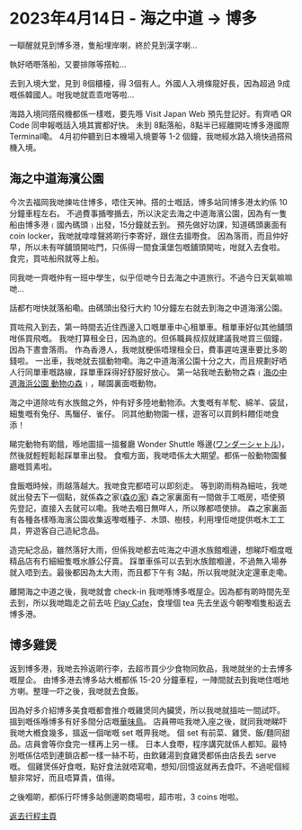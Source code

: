 # 2023年4月14日 - 海之中道 -> 博多

一瞓醒就見到博多港，隻船埋岸喇，終於見到漢字喇...

執好哂嘢落船，又要排隊等撘𨋢...

去到入境大堂，見到 8個櫃檯，得 3個有人。外國人入境條龍好長，因為超過 9成嘅係韓國人。咁我哋就乖乖咁等啦...

海路入境同撘飛機都係一樣嘅，要先喺 Visit Japan Web 預先登記好。有齊哂 QR Code 同申報嘅話入境其實都好快。
未到 8點落船，8點半已經離開咗博多港國際 Terminal嘞。 4月初仲聽到日本機場入境要等 1-2 個鐘，我哋經水路入境快過撘飛機入境。

## 海之中道海濱公園

今次去福岡我哋揀咗住博多，唔住天神。撘的士嘅話，博多站同博多港太約係 10分鐘車程左右。
不過費事揗嚟揗去，所以決定去海之中道海濱公園，因為有一隻船由博多港﹙國內碼頭﹚出發，15分鐘就去到。
預先做好功課，知道碼頭裏面有 coin locker，我哋就嗱嗱聲將啲行李寄好，跟住去搵嘢食。
因為落雨，而且仲好早，所以未有咩舖頭開咗門，只係得一間食漢堡包嘅舖頭開咗，咁就入去食啦。
食完，買咗船飛就等上船。

同我哋一齊嘅仲有一班中學生，似乎佢哋今日去海之中道旅行。不過今日天氣嘛嘛哋...

話都冇咁快就落船嘞。由碼頭出發行大約 10分鐘左右就去到海之中道海濱公園。

買咗飛入到去，第一時間去近住西邊入口嘅單車中心租單車。租單車好似其他舖頭咁係買飛嘅。
我哋打算租全日，因為底的。但係職員叔叔就建議我哋買三個鐘，因為下晝會落雨。
作為香港人，我哋就梗係唔理租全日，費事遲咗還車要比多啲錢啦。
一出車，我哋就去搵動物嘞。海之中道海濱公園十分之大，而且規劃好哂人行同單車嘅路線，踩單車踩得好舒服好放心。
第一站我哋去動物之森﹙[海の中道海浜公園 動物の森](https://uminaka-park.jp/animal/)﹚，睇園裏面嘅動物。

海之中道除咗有水族館之外，仲有好多陸地動物添。大隻嘅有羊駝、綿羊、袋鼠，細隻嘅有兔仔、馬騮仔、雀仔。
同其他動物園一樣，遊客可以買飼料餵佢哋食添！

睇完動物有啲餓，喺地圖搵一搵餐廳 Wonder Shuttle 喺邊([ワンダーシャトル](https://uminaka-park.jp/facility/wonder-shuttle/))，然後就輕輕鬆鬆踩單車出發。
食嗰方面，我哋唔係太大期望。都係一般動物園餐廳嘅質素啦。

食飯嘅時候，雨越落越大。我哋食完都唔可以即刻走。
等到啲雨稍為細咗，我哋就出發去下一個點，就係森之家([森の家](https://uminaka-park.jp/facility/morinoie/))
森之家裏面有一間做手工嘅房，唔使預先登記，直接入去就可以嘞。我哋去嗰日無咩人，所以隊都唔使排。
森之家裏面有各種各樣喺海濱公園收集返嚟嘅種子、木頭、樹枝，利用埋佢哋提供嘅木工工具，畀遊客自己造紀念品。

造完紀念品，雖然落好大雨，但係我哋都去咗海之中道水族館嗰邊，想睇吓嗰度嘅精品店有冇細細隻嘅水豚公仔賣。
踩單車係可以去到水族館嗰邊，不過無入場券就入唔到去。最後都因為太大雨，而且都下午有 3點，所以我哋就決定還車走嘞。

離開海之中道之後，我哋就會 check-in 我哋喺博多嘅屋企。因為都有啲時間先至去到，所以我哋臨走之前去咗 [Play Cafe](https://uminaka-park.jp/facility/play-cafe/)，食埋個 tea 先去坐返今朝嚟嗰隻船返去博多港。

## 博多雞煲

返到博多港，我哋去拎返啲行李，去超市買少少食物同飲品，我哋就坐的士去博多嘅屋企。
由博多港去博多站大槪都係 15-20 分鐘車程，一陣間就去到我哋住嘅地方喇。整理一吓之後，我哋就去食飯。

因為好多介紹博多美食嘅都會推介嘅雞煲同內臟煲，所以我哋就搵咗一間試吓。
搵到嘅係喺博多有好多間分店嘅[華味鳥](https://www.hanamidori.net/lp_cn)。
店員帶咗我哋入座之後，就同我哋睇吓我哋大槪食幾多，搵返一個啱嘅 set 嘅畀我哋。
個 set 有前菜、雞煲、飯/麵同甜品。店員會等你食完一樣再上另一樣。
日本人食嘢，程序講究就係人都知。最特別嘅係估唔到連鎖店都一樣一絲不苟，由飲雞湯到食雞煲都係由店長去 serve 嘅。
個雞煲係好食嘅，點好食法就唔寫嘞，想知/回憶返就再去食吓。不過呢個經驗非常好，而且唔算貴，值得。

之後嗰啲，都係行吓博多站側邊啲商場啦，超市啦，3 coins 咁啦。

[返去行程主頁](https://github.com/carlosclk/trips/tree/main/2023-04_Busan_n_Fukuoka)
